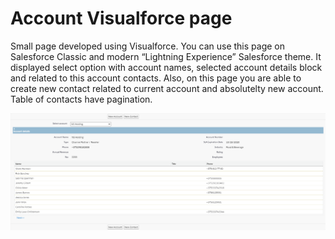 # Account Visualforce page

Small page developed using Visualforce. You can use this page on Salesforce Classic and modern “Lightning Experience” Salesforce theme. It displayed select option with account names, selected account details block and related to this account contacts. Also, on this page you are able to create new contact related to current account and absolutelty new account. Table of contacts have pagination.

<img src="screenshot.png">
